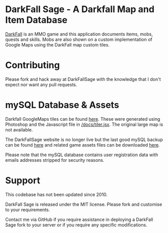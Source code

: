 # DarkFall Sage - A Darkfall Map and Item Database

[DarkFall](http://www.darkfallonline.com/) is an MMO game and this application documents items, mobs, quests and skills. Mobs are also shown on a custom implementation of Google Maps using the DarkFall map custom tiles.

# Contributing

Please fork and hack away at DarkFallSage with the knowledge that I don't expect nor want any pull requests.

# mySQL Database & Assets

Darkfall GoogleMaps tiles can be found [here](https://docs.google.com/file/d/0B2xRA2XRBSZaWUFJTjR3TTItWEE/edit?usp=sharing). These were generated using Photoshop and the Javascript file in [/docs/tiler.jsx](https://github.com/nazar/DarkFallSage/blob/master/docs/tiler.jsx). The original large map is not available.

The DarkFallSage website is no longer live but the last good mySQL backup can be found [here](https://docs.google.com/file/d/0B2xRA2XRBSZaZXhfaldVTDFobW8/edit?usp=sharing) and related game assets files can be downloaded [here](https://docs.google.com/file/d/0B2xRA2XRBSZaQmJ4X0JXdklaS1k/edit?usp=sharing).

Please note that the mySQL database contains user registration data with emails addresses stripped for security reasons.

# Support

This codebase has not been updated since 2010.

DarkFall Sage is released under the MIT license. Please fork and customise to your requirements.

Contact me via GitHub if you require assistance in deploying a DarkFall Sage fork to your server or if you require any specific modifications.
